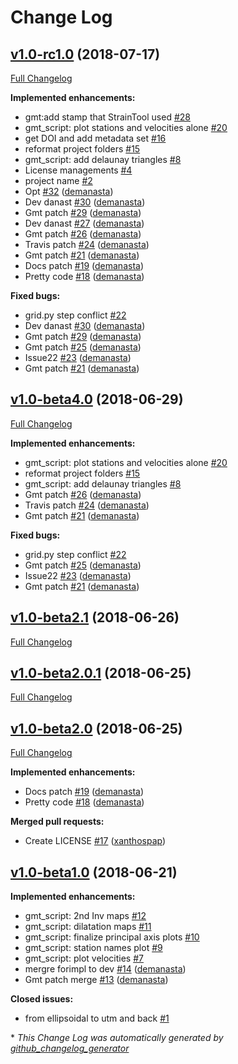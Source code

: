 # Change Log

## [v1.0-rc1.0](https://github.com/DSOlab/StrainTool/tree/v1.0-rc1.0) (2018-07-17)
[Full Changelog](https://github.com/DSOlab/StrainTool/compare/v1.0-beta4.0...v1.0-rc1.0)

**Implemented enhancements:**

- gmt:add stamp that StrainTool used [\#28](https://github.com/DSOlab/StrainTool/issues/28)
- gmt\_script: plot stations and velocities alone [\#20](https://github.com/DSOlab/StrainTool/issues/20)
- get DOI and add metadata set [\#16](https://github.com/DSOlab/StrainTool/issues/16)
- reformat project folders [\#15](https://github.com/DSOlab/StrainTool/issues/15)
- gmt\_script: add delaunay triangles [\#8](https://github.com/DSOlab/StrainTool/issues/8)
- License managements [\#4](https://github.com/DSOlab/StrainTool/issues/4)
- project name [\#2](https://github.com/DSOlab/StrainTool/issues/2)
- Opt [\#32](https://github.com/DSOlab/StrainTool/pull/32) ([demanasta](https://github.com/demanasta))
- Dev danast [\#30](https://github.com/DSOlab/StrainTool/pull/30) ([demanasta](https://github.com/demanasta))
- Gmt patch [\#29](https://github.com/DSOlab/StrainTool/pull/29) ([demanasta](https://github.com/demanasta))
- Dev danast [\#27](https://github.com/DSOlab/StrainTool/pull/27) ([demanasta](https://github.com/demanasta))
- Gmt patch [\#26](https://github.com/DSOlab/StrainTool/pull/26) ([demanasta](https://github.com/demanasta))
- Travis patch [\#24](https://github.com/DSOlab/StrainTool/pull/24) ([demanasta](https://github.com/demanasta))
- Gmt patch [\#21](https://github.com/DSOlab/StrainTool/pull/21) ([demanasta](https://github.com/demanasta))
- Docs patch [\#19](https://github.com/DSOlab/StrainTool/pull/19) ([demanasta](https://github.com/demanasta))
- Pretty code [\#18](https://github.com/DSOlab/StrainTool/pull/18) ([demanasta](https://github.com/demanasta))

**Fixed bugs:**

- grid.py step conflict [\#22](https://github.com/DSOlab/StrainTool/issues/22)
- Dev danast [\#30](https://github.com/DSOlab/StrainTool/pull/30) ([demanasta](https://github.com/demanasta))
- Gmt patch [\#29](https://github.com/DSOlab/StrainTool/pull/29) ([demanasta](https://github.com/demanasta))
- Gmt patch [\#25](https://github.com/DSOlab/StrainTool/pull/25) ([demanasta](https://github.com/demanasta))
- Issue22 [\#23](https://github.com/DSOlab/StrainTool/pull/23) ([demanasta](https://github.com/demanasta))
- Gmt patch [\#21](https://github.com/DSOlab/StrainTool/pull/21) ([demanasta](https://github.com/demanasta))


## [v1.0-beta4.0](https://github.com/DSOlab/StrainTool/tree/v1.0-beta4.0) (2018-06-29)

[Full Changelog](https://github.com/DSOlab/StrainTool/compare/v1.0-beta2.1...v1.0-beta4.0)

**Implemented enhancements:**

- gmt\_script: plot stations and velocities alone [\#20](https://github.com/DSOlab/StrainTool/issues/20)
- reformat project folders [\#15](https://github.com/DSOlab/StrainTool/issues/15)
- gmt\_script: add delaunay triangles [\#8](https://github.com/DSOlab/StrainTool/issues/8)
- Gmt patch [\#26](https://github.com/DSOlab/StrainTool/pull/26) ([demanasta](https://github.com/demanasta))
- Travis patch [\#24](https://github.com/DSOlab/StrainTool/pull/24) ([demanasta](https://github.com/demanasta))
- Gmt patch [\#21](https://github.com/DSOlab/StrainTool/pull/21) ([demanasta](https://github.com/demanasta))

**Fixed bugs:**

- grid.py step conflict [\#22](https://github.com/DSOlab/StrainTool/issues/22)
- Gmt patch [\#25](https://github.com/DSOlab/StrainTool/pull/25) ([demanasta](https://github.com/demanasta))
- Issue22 [\#23](https://github.com/DSOlab/StrainTool/pull/23) ([demanasta](https://github.com/demanasta))
- Gmt patch [\#21](https://github.com/DSOlab/StrainTool/pull/21) ([demanasta](https://github.com/demanasta))

## [v1.0-beta2.1](https://github.com/DSOlab/StrainTool/tree/v1.0-beta2.1) (2018-06-26)
[Full Changelog](https://github.com/DSOlab/StrainTool/compare/v1.0-beta2.0.1...v1.0-beta2.1)

## [v1.0-beta2.0.1](https://github.com/DSOlab/StrainTool/tree/v1.0-beta2.0.1) (2018-06-25)
[Full Changelog](https://github.com/DSOlab/StrainTool/compare/v1.0-beta2.0...v1.0-beta2.0.1)

## [v1.0-beta2.0](https://github.com/DSOlab/StrainTool/tree/v1.0-beta2.0) (2018-06-25)
[Full Changelog](https://github.com/DSOlab/StrainTool/compare/v1.0-beta1.0...v1.0-beta2.0)

**Implemented enhancements:**

- Docs patch [\#19](https://github.com/DSOlab/StrainTool/pull/19) ([demanasta](https://github.com/demanasta))
- Pretty code [\#18](https://github.com/DSOlab/StrainTool/pull/18) ([demanasta](https://github.com/demanasta))

**Merged pull requests:**

- Create LICENSE [\#17](https://github.com/DSOlab/StrainTool/pull/17) ([xanthospap](https://github.com/xanthospap))

## [v1.0-beta1.0](https://github.com/DSOlab/StrainTool/tree/v1.0-beta1.0) (2018-06-21)
**Implemented enhancements:**

- gmt\_script: 2nd Inv maps [\#12](https://github.com/DSOlab/StrainTool/issues/12)
- gmt\_script: dilatation maps [\#11](https://github.com/DSOlab/StrainTool/issues/11)
- gmt\_script: finalize principal axis plots [\#10](https://github.com/DSOlab/StrainTool/issues/10)
- gmt\_script: station names plot [\#9](https://github.com/DSOlab/StrainTool/issues/9)
- gmt\_script: plot velocities [\#7](https://github.com/DSOlab/StrainTool/issues/7)
- mergre forimpl to dev [\#14](https://github.com/DSOlab/StrainTool/pull/14) ([demanasta](https://github.com/demanasta))
- Gmt patch merge [\#13](https://github.com/DSOlab/StrainTool/pull/13) ([demanasta](https://github.com/demanasta))

**Closed issues:**

- from ellipsoidal to utm and back [\#1](https://github.com/DSOlab/StrainTool/issues/1)



\* *This Change Log was automatically generated by [github_changelog_generator](https://github.com/skywinder/Github-Changelog-Generator)*
